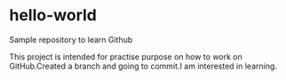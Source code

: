 # hello-world
Sample repository to learn Github


This project is intended for practise purpose on how to work on GitHub.Created a branch and going to commit.I am interested in learning.
